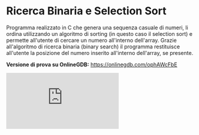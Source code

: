 <h1>Ricerca Binaria e Selection Sort</h1>

Programma realizzato in C che genera una sequenza casuale di numeri, li ordina utilizzando un algoritmo di sorting (in questo caso il selection sort) e permette all'utente di cercare un numero all'interno dell'array. 
Grazie all'algoritmo di ricerca binaria (binary search) il programma restituisce all'utente la posizione del numero inserito all'interno dell'array, se presente.

**Versione di prova su OnlineGDB:** https://onlinegdb.com/ophAWcFbE

![alt text](https://github.com/JacopoCongia/ricercaBinaria/blob/main/Ricerca%20Binaria.pdf)
